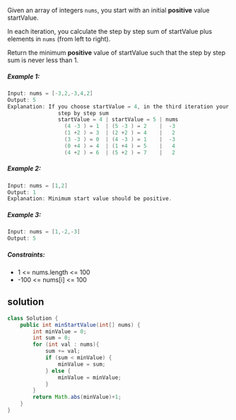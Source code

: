 Given an array of integers `nums`, you start with an initial **positive** value startValue.

In each iteration, you calculate the step by step sum of startValue plus elements in `nums` (from left to right).

Return the minimum **positive** value of startValue such that the step by step sum is never less than 1.

##### Example 1:
```java
Input: nums = [-3,2,-3,4,2]
Output: 5
Explanation: If you choose startValue = 4, in the third iteration your step by step sum is less than 1.
                step by step sum
                startValue = 4 | startValue = 5 | nums
                  (4 -3 ) = 1  | (5 -3 ) = 2    |  -3
                  (1 +2 ) = 3  | (2 +2 ) = 4    |   2
                  (3 -3 ) = 0  | (4 -3 ) = 1    |  -3
                  (0 +4 ) = 4  | (1 +4 ) = 5    |   4
                  (4 +2 ) = 6  | (5 +2 ) = 7    |   2
```

##### Example 2:
```java
Input: nums = [1,2]
Output: 1
Explanation: Minimum start value should be positive. 
```

##### Example 3:
```java
Input: nums = [1,-2,-3]
Output: 5
```

##### Constraints:

- 1 <= nums.length <= 100
- -100 <= nums[i] <= 100
## solution
```java
class Solution {
    public int minStartValue(int[] nums) {
        int minValue = 0;
        int sum = 0;
        for (int val : nums){
            sum += val;
            if (sum < minValue) {
                minValue = sum;
            } else {
                minValue = minValue;
            }
        }
        return Math.abs(minValue)+1;
    }
}
```
